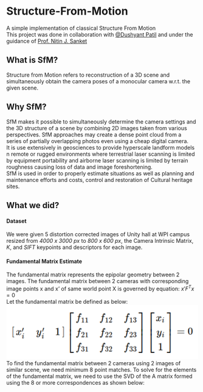 # Structure-From-Motion
A simple implementation of classical Structure From Motion  
This project was done in collaboration with [@Dushyant Patil]() and under the guidance of [Prof. Nitin J. Sanket](https://nitinjsanket.github.io/index.html)

## What is SfM?
Structure from Motion refers to reconstruction of a 3D scene and simultaneously obtain the camera poses of a monocular camera w.r.t. the given scene.

## Why SfM?
SfM makes it possible to simultaneously determine the camera settings and the 3D structure of a scene by combining 2D images taken from various 
perspectives. SfM approaches may create a dense point cloud from a series of partially overlapping photos even using a cheap digital camera.   
It is use extensively in geosciences to provide hyperscale landform models n remote or rugged environments where terrestrial laser scanning is 
limited by equipment portability and airborne laser scanning is limited by terrain roughness causing loss of data and image foreshortening.  
SfM is used in order to properly estimate situations as well as planning and maintenance efforts and costs, control and restoration of Cultural heritage sites.

## What we did?
#### Dataset
We were given 5 distortion corrected images of Unity hall at WPI campus resized from *4000 x 3000 px* to *800 x 600 px*, the Camera Intrinsic Matrix, *K*,
and *SIFT* keypoints and descriptors for each image.

#### Fundamental Matrix Estimate
The fundamental matrix represents the epipolar geometry between 2 images. The fundamental matrix between 2 cameras with corresponding image points 
x and x’ of same world point X is governed by equation: $x'F^Tx = 0$  
Let the fundamental matrix be defined as below:  
![Fundamental Matrix Description](Assets/Images/FundamentalMatrix.png)  
To find the fundamental matrix between 2 cameras using 2 images of similar scene, we need minimum 8 point matches. To solve for the elements of the fundamental matrix, we need to use the SVD of the A matrix formed using the 8 or more correspondences as shown below:

